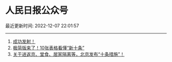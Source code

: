 # 人民日报公众号

最近更新时间: 2022-12-07 22:01:57

--- 
1. [成功发射！](https://mp.weixin.qq.com/s/f7MirowJGRce8IFCLQxgAg) 
2. [极简版来了！10张表格看懂“新十条”](https://mp.weixin.qq.com/s/w1cli_eg5MdBRaC2cTk7LQ) 
3. [关于进返京、堂食、居家隔离等，北京发布“十条措施”！](https://mp.weixin.qq.com/s/7UkWZL9y76GNxHhuJfkQZQ) 
